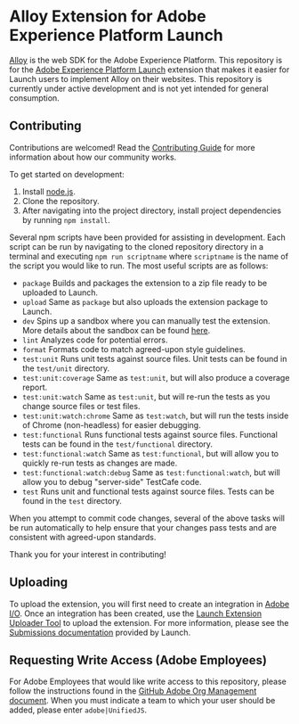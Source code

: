 # Alloy Extension for Adobe Experience Platform Launch

[Alloy](https://github.com/adobe/alloy) is the web SDK for the Adobe Experience Platform. This repository is for the [Adobe Experience Platform Launch](https://www.adobe.com/experience-platform/launch.html) extension that makes it easier for Launch users to implement Alloy on their websites. This repository is currently under active development and is not yet intended for general consumption.

## Contributing

Contributions are welcomed! Read the [Contributing Guide](./.github/CONTRIBUTING.md) for more information about how our community works.

To get started on development:

1. Install [node.js](https://nodejs.org/).
1. Clone the repository.
1. After navigating into the project directory, install project dependencies by running `npm install`.

Several npm scripts have been provided for assisting in development. Each script can be run by navigating to the cloned repository directory in a terminal and executing `npm run scriptname` where `scriptname` is the name of the script you would like to run. The most useful scripts are as follows:

* `package` Builds and packages the extension to a zip file ready to be uploaded to Launch.  
* `upload` Same as `package` but also uploads the extension package to Launch.  
* `dev` Spins up a sandbox where you can manually test the extension. More details about the sandbox can be found [here](https://www.npmjs.com/package/@adobe/reactor-sandbox). 
* `lint` Analyzes code for potential errors.
* `format` Formats code to match agreed-upon style guidelines.
* `test:unit` Runs unit tests against source files. Unit tests can be found in the `test/unit` directory.
* `test:unit:coverage` Same as `test:unit`, but will also produce a coverage report.
* `test:unit:watch` Same as `test:unit`, but will re-run the tests as you change source files or test files.
* `test:unit:watch:chrome` Same as `test:watch`, but will run the tests inside of Chrome (non-headless) for easier debugging.
* `test:functional` Runs functional tests against source files. Functional tests can be found in the `test/functional` directory.
* `test:functional:watch` Same as `test:functional`, but will allow you to quickly re-run tests as changes are made.
* `test:functional:watch:debug` Same as `test:functional:watch`, but will allow you to debug "server-side" TestCafe code.
* `test` Runs unit and functional tests against source files. Tests can be found in the `test` directory.

When you attempt to commit code changes, several of the above tasks will be run automatically to help ensure that your changes pass tests and are consistent with agreed-upon standards.

Thank you for your interest in contributing! 

## Uploading

To upload the extension, you will first need to create an integration in [Adobe I/O](https://console.adobe.io). Once an integration has been created, use the [Launch Extension Uploader Tool](https://www.npmjs.com/package/@adobe/reactor-uploader) to upload the extension. For more information, please see the [Submissions documentation](https://developer.adobelaunch.com/extensions/submissions/) provided by Launch.

## Requesting Write Access (Adobe Employees)

For Adobe Employees that would like write access to this repository, please follow the instructions found in the [GitHub Adobe Org Management document](https://git.corp.adobe.com/OpenSourceAdvisoryBoard/handbook/blob/master/GitHub-Adobe-Org-Management.md#request-access-to-our-adobe-github-org). When you must indicate a team to which your user should be added, please enter `adobe|UnifiedJS`.
